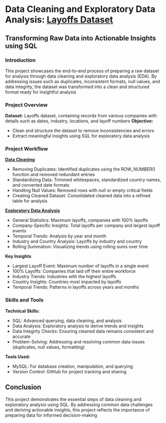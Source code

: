 # Data Cleaning and Exploratory Data Analysis: [Layoffs Dataset](https://github.com/ShreeramHiriyanna/EDA_SQL_LayoffsData/blob/main/layoffs.csv)

## Transforming Raw Data into Actionable Insights using SQL

### Introduction

This project showcases the end-to-end process of preparing a raw dataset for analysis through data cleaning and exploratory data analysis (EDA). By addressing issues such as duplicates, inconsistent formats, null values, and data integrity, the dataset was transformed into a clean and structured format ready for insightful analysis

### Project Overview

**Dataset:** Layoffs dataset, containing records from various companies with details such as dates, industry, locations, and layoff numbers
**Objective:**
- Clean and structure the dataset to remove inconsistencies and errors
- Extract meaningful insights using SQL for exploratory data analysis

### Project Workflow

[**Data Cleaning**](https://github.com/ShreeramHiriyanna/EDA_SQL_LayoffsData/blob/main/EDA.SQL)
- Removing Duplicates: Identified duplicates using the ROW_NUMBER() function and removed redundant entries
- Standardizing Data: Trimmed whitespaces, standardized country names, and converted date formats
- Handling Null Values: Removed rows with null or empty critical fields
- Creating Cleaned Dataset: Consolidated cleaned data into a refined table for analysis

[**Exploratory Data Analysis**](https://github.com/ShreeramHiriyanna/EDA_SQL_LayoffsData/blob/main/EDA.SQL)
- General Statistics: Maximum layoffs, companies with 100% layoffs
- Company-Specific Insights: Total layoffs per company and largest layoff events
- Temporal Trends: Analysis by year and month
- Industry and Country Analysis: Layoffs by industry and country
- Rolling Summation: Visualizing trends using rolling sums over time

 **Key Insights**
- Largest Layoff Event: Maximum number of layoffs in a single event
- 100% Layoffs: Companies that laid off their entire workforce
- Industry Trends: Industries with the highest layoffs
- Country Insights: Countries most impacted by layoffs
- Temporal Trends: Patterns in layoffs across years and months

### Skills and Tools

**Technical Skills:**
  - SQL: Advanced querying, data cleaning, and analysis
  - Data Analysis: Exploratory analysis to derive trends and insights
  - Data Integrity Checks: Ensuring cleaned data remains consistent and accurate
  - Problem-Solving: Addressing and resolving common data issues (duplicates, null values, formatting)

**Tools Used:**
- MySQL: For database creation, manipulation, and querying
- Version Control: GitHub for project tracking and sharing

## Conclusion

This project demonstrates the essential steps of data cleaning and exploratory analysis using SQL. By addressing common data challenges and deriving actionable insights, this project reflects the importance of preparing data for informed decision-making
